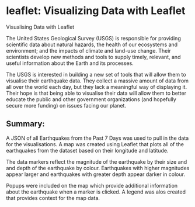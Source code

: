 # leaflet: Visualizing Data with Leaflet
Visualising Data with Leaflet

The United States Geological Survey (USGS) is responsible for providing scientific data about natural hazards, the health of our ecosystems and environment; and the impacts of climate and land-use change. Their scientists develop new methods and tools to supply timely, relevant, and useful information about the Earth and its processes.

The USGS is interested in building a new set of tools that will allow them to visualise their earthquake data. They collect a massive amount of data from all over the world each day, but they lack a meaningful way of displaying it. Their hope is that being able to visualise their data will allow them to better educate the public and other government organizations (and hopefully secure more funding) on issues facing our planet.

## Summary:
A JSON of all Earthquakes from the Past 7 Days was used to pull in the data for the visualisations. A map was created using Leaflet that plots all of the earthquakes from the dataset based on their longitude and latitude.

The data markers reflect the magnitude of the earthquake by their size and and depth of the earthquake by colour. Earthquakes with higher magnitudes appear larger and earthquakes with greater depth appear darker in colour.

Popups were included on the map which provide additional information about the earthquake when a marker is clicked. A legend was alos created that provides context for the map data.


